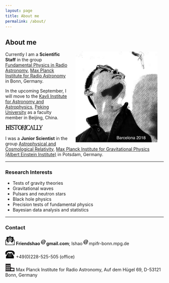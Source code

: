 ```yaml
---
layout: page
title: About me
permalink: /about/
---
```


## About me

<img style="float: right;" src="Barcelona2018.jpeg" width="260" hspace="20"> 

Currently I am a **Scientific Staff** in the group [Fundamental Physics in
Radio Astronomy](http://www3.mpifr-bonn.mpg.de/div/fundamental/index.html),
[Max Planck Institute for Radio
Astronomy](http://www.mpifr-bonn.mpg.de/2169/en) in Bonn, Germany. 

In the upcoming September, I will move to the [Kavli Institute for Astronomy
and Astrophysics](http://kiaa.pku.edu.cn/), [Peking
University](http://www.pku.edu.cn/) as a faculty member in Beijing, China.

<img src="historically.png" alt="Historically" style="width: 120px;"/>

I was a **Junior Scientist** in the group [Astrophysical and
Cosmological
Relativity](http://www.aei.mpg.de/1282161/Astrophysical_and_Cosmological_Relativity),
[Max Planck Institute for Gravitational Physics (Albert Einstein
Institute)](http://www.aei.mpg.de/) in Potsdam, Germany.

---

### Research Interests

- Tests of gravity theories
- Gravitational waves
- Pulsars and neutron stars
- Black hole physics
- Precision tests of fundamental physics
- Bayesian data analysis and statistics

---

### Contact


<img src="email.png" width="30"> **Friendshao**<img src="at.jpg"
width="20">**gmail.com**; lshao<img src="at.jpg"
width="20">mpifr-bonn.mpg.de

<img src="phone.png" width="30"> +49(0)228-525-505 (office)

<img src="office.png" width="30"> Max Planck Institute for Radio Astronomy, Auf
dem Hügel 69, D-53121 Bonn, Germany
